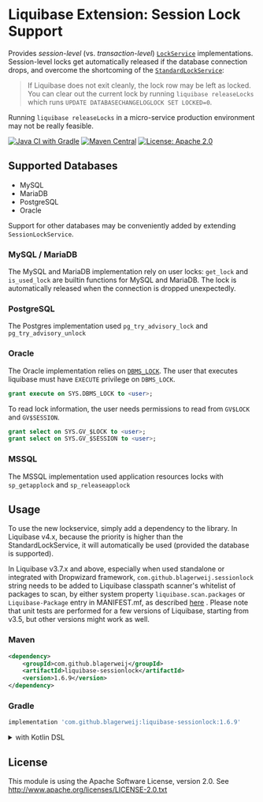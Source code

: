 # Liquibase Extension: Session Lock Support

Provides _session-level_ (vs. _transaction-level_)
[`LockService`](http://www.liquibase.org/javadoc/liquibase/lockservice/LockService.html)
implementations.  Session-level locks get automatically released if the database
connection drops, and overcome the shortcoming of the
[`StandardLockService`](https://docs.liquibase.com/concepts/tracking-tables/databasechangeloglock-table.html):

>   If Liquibase does not exit cleanly, the lock row may be left as locked.
>   You can clear out the current lock by running `liquibase releaseLocks`
>   which runs `UPDATE DATABASECHANGELOGLOCK SET LOCKED=0`.

Running `liquibase releaseLocks` in a micro-service production environment
may not be really feasible.

[![Java CI with Gradle](https://github.com/blagerweij/liquibase-sessionlock/actions/workflows/ci.yml/badge.svg)](https://github.com/blagerweij/liquibase-sessionlock/actions/workflows/ci.yml "Java CI with Gradle")
[![Maven Central](https://img.shields.io/maven-central/v/com.github.blagerweij/liquibase-sessionlock.svg)](https://search.maven.org/artifact/com.github.blagerweij/liquibase-sessionlock/ "Maven Central")
[![License: Apache 2.0](https://img.shields.io/badge/License-Apache%202.0-blue.svg)](https://github.com/blagerweij/liquibase-sessionlock/blob/master/LICENSE "Apache License 2.0")

## Supported Databases

-   MySQL
-   MariaDB
-   PostgreSQL
-   Oracle

Support for other databases may be conveniently added by extending `SessionLockService`.

### MySQL / MariaDB

The MySQL and MariaDB implementation rely on user locks: `get_lock` and `is_used_lock` are builtin functions for MySQL and MariaDB. The lock is automatically released when the connection is dropped unexpectedly.

### PostgreSQL

The Postgres implementation used `pg_try_advisory_lock` and `pg_try_advisory_unlock`

### Oracle

The Oracle implementation relies on [`DBMS_LOCK`](https://docs.oracle.com/en/database/oracle/oracle-database/19/arpls/DBMS_LOCK.html).
The user that executes liquibase must have `EXECUTE` privilege on `DBMS_LOCK`.
```sql
grant execute on SYS.DBMS_LOCK to <user>;
```

To read lock information, the user needs permissions to read from `GV$LOCK` and `GV$SESSION`.
```sql
grant select on SYS.GV_$LOCK to <user>;
grant select on SYS.GV_$SESSION to <user>;
```

### MSSQL

The MSSQL implementation used application resources locks with `sp_getapplock` and `sp_releaseapplock`

## Usage
To use the new lockservice, simply add a dependency to the library.
In Liquibase v4.x, because the priority is higher than the StandardLockService, it will automatically be used (provided the database is supported).

In Liquibase v3.7.x and above, especially when used standalone or integrated with Dropwizard framework, `com.github.blagerweij.sessionlock` string needs to be added to Liquibase classpath scanner's whitelist of packages to scan, by either system property `liquibase.scan.packages` or `Liquibase-Package` entry in MANIFEST.mf, as described [here](https://github.com/liquibase/liquibase/blob/46fc9ce9ba08806d9ad943983cc99f4f9160aeb7/liquibase-core/src/main/java/liquibase/servicelocator/ServiceLocator.java#L106) . Please note that unit tests are performed for a few versions of Liquibase, starting from v3.5, but other versions might work as well.

### Maven
```xml
<dependency>
    <groupId>com.github.blagerweij</groupId>
    <artifactId>liquibase-sessionlock</artifactId>
    <version>1.6.9</version>
</dependency>
```
### Gradle
```groovy
implementation 'com.github.blagerweij:liquibase-sessionlock:1.6.9'
```

<details>
<summary>with Kotlin DSL</summary>

```kotlin
implementation("com.github.blagerweij:liquibase-sessionlock:1.6.9")
```
</details>

## License
This module is using the Apache Software License, version 2.0. See http://www.apache.org/licenses/LICENSE-2.0.txt
